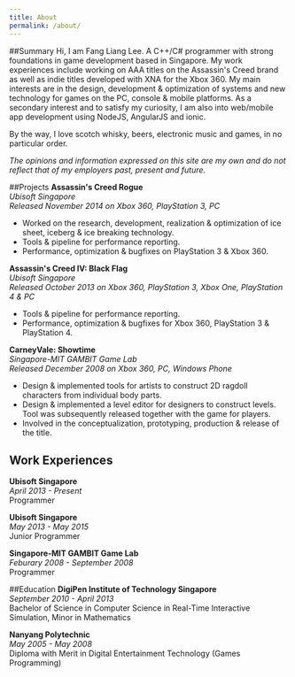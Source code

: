 ```yaml
---
title: About
permalink: /about/
---
```

##Summary
Hi, I am Fang Liang Lee. A C++/C# programmer with strong foundations in game development based in Singapore. My work experiences include working on AAA titles on the Assassin's Creed brand as well as indie titles developed with XNA for the Xbox 360. My main interests are in the design, development & optimization of systems and new technology for games on the PC, console & mobile platforms. As a secondary interest and to satisfy my curiosity, I am also into web/mobile app development using NodeJS, AngularJS and ionic.

By the way, I love scotch whisky, beers, electronic music and games, in no particular order.

*The opinions and information expressed on this site are my own and do not reflect that of my employers past, present and future.*

##Projects
**Assassin's Creed Rogue**  
*Ubisoft Singapore*  
*Released November 2014 on Xbox 360, PlayStation 3, PC*

* Worked on the research, development, realization & optimization of ice sheet, iceberg & ice breaking technology.
* Tools & pipeline for performance reporting.
* Performance, optimization & bugfixes on PlayStation 3 & Xbox 360.

**Assassin's Creed IV: Black Flag**  
*Ubisoft Singapore*  
*Released October 2013 on Xbox 360, PlayStation 3, Xbox One, PlayStation 4 & PC*  

* Tools & pipeline for performance reporting.
* Performance, optimization & bugfixes for Xbox 360, PlayStation 3 & PlayStation 4.

**CarneyVale: Showtime**  
*Singapore-MIT GAMBIT Game Lab*  
*Released December 2008 on Xbox 360, PC, Windows Phone*  

* Design & implemented tools for artists to construct 2D ragdoll characters from individual body parts.
* Design & implemented a level editor for designers to construct levels. Tool was subsequently released together with the game for players.
* Involved in the conceptualization, prototyping, production & release of the title.

## Work Experiences
**Ubisoft Singapore**  
*April 2013 - Present*  
Programmer  

**Ubisoft Singapore**  
*May 2013 - May 2015*  
Junior Programmer  

**Singapore-MIT GAMBIT Game Lab**  
*Feburary 2008 - September 2008*  
Programmer  

##Education
**DigiPen Institute of Technology Singapore**  
*September 2010 - April 2013*  
Bachelor of Science in Computer Science in Real-Time Interactive Simulation, Minor in Mathematics

**Nanyang Polytechnic**  
*May 2005 - May 2008*  
Diploma with Merit in Digital Entertainment Technology (Games Programming)